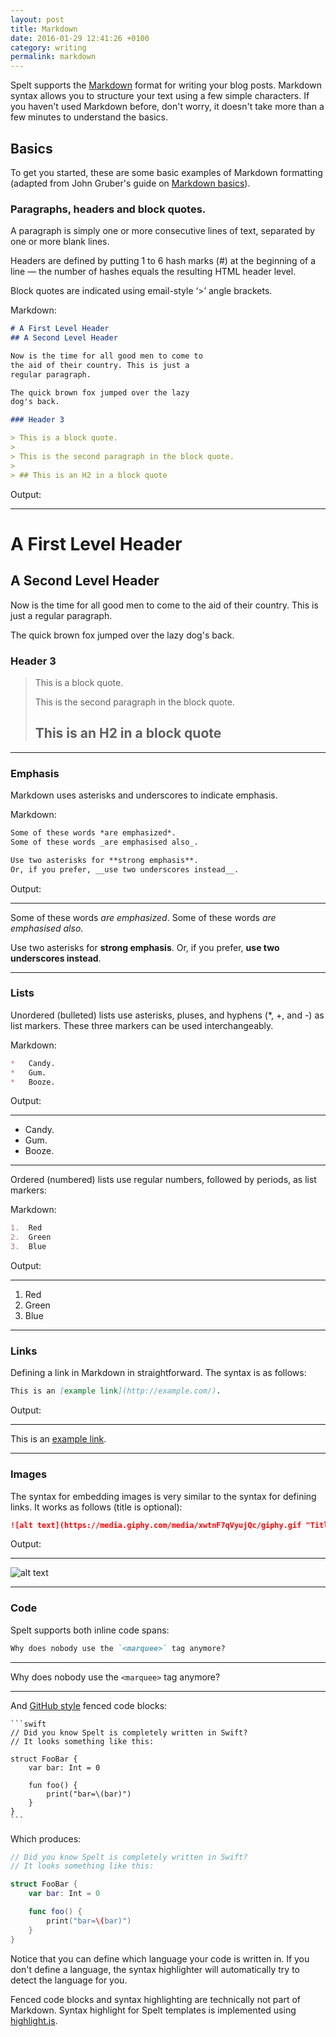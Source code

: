 ```yaml
---
layout: post
title: Markdown
date: 2016-01-29 12:41:26 +0100
category: writing
permalink: markdown
---
```


Spelt supports the [Markdown](http://daringfireball.net/projects/markdown/) format for writing your blog posts. Markdown syntax allows you to structure your text using a few simple characters. If you haven't used Markdown before, don't worry, it doesn't take more than a few minutes to understand the basics.

## Basics

To get you started, these are some basic examples of Markdown formatting (adapted from John Gruber's guide on [Markdown basics](http://daringfireball.net/projects/markdown/basics)).

### Paragraphs, headers and block quotes.

A paragraph is simply one or more consecutive lines of text, separated by one or more blank lines.

Headers are defined by putting 1 to 6 hash marks (#) at the beginning of a line — the number of hashes equals the resulting HTML header level.

Block quotes are indicated using email-style ‘>’ angle brackets.

Markdown:

```markdown
# A First Level Header
## A Second Level Header

Now is the time for all good men to come to
the aid of their country. This is just a
regular paragraph.

The quick brown fox jumped over the lazy
dog's back.

### Header 3

> This is a block quote.
> 
> This is the second paragraph in the block quote.
>
> ## This is an H2 in a block quote
```

Output:

---------------------------------------
A First Level Header
====================

A Second Level Header
---------------------

Now is the time for all good men to come to
the aid of their country. This is just a
regular paragraph.

The quick brown fox jumped over the lazy
dog's back.

### Header 3

> This is a block quote.
> 
> This is the second paragraph in the block quote.
>
> ## This is an H2 in a block quote

---------------------------------------

### Emphasis

Markdown uses asterisks and underscores to indicate emphasis.

Markdown:

```markdown
Some of these words *are emphasized*.
Some of these words _are emphasised also_.

Use two asterisks for **strong emphasis**.
Or, if you prefer, __use two underscores instead__.
```

Output:

---------------------------------------
Some of these words *are emphasized*.
Some of these words _are emphasised also_.

Use two asterisks for **strong emphasis**.
Or, if you prefer, __use two underscores instead__.

---------------------------------------

### Lists

Unordered (bulleted) lists use asterisks, pluses, and hyphens (*, +, and -) as list markers. These three markers can be used interchangeably.

Markdown:

```markdown
*   Candy.
*   Gum.
*   Booze.
```

Output:

---------------------------------------
*   Candy.
*   Gum.
*   Booze.

---------------------------------------

Ordered (numbered) lists use regular numbers, followed by periods, as list markers:

Markdown:

```markdown
1.  Red
2.  Green
3.  Blue
```

Output:

---------------------------------------
1.  Red
2.  Green
3.  Blue

---------------------------------------

### Links

Defining a link in Markdown in straightforward. The syntax is as follows:

```markdown
This is an [example link](http://example.com/).
```

Output:

---------------------------------------
This is an [example link](http://example.com/).

---------------------------------------

### Images

The syntax for embedding images is very similar to the syntax for defining links. It works as follows (title is optional):

```markdown
![alt text](https://media.giphy.com/media/xwtnF7qVyujQc/giphy.gif "Title")
```

Output:

---------------------------------------
![alt text](https://media.giphy.com/media/xwtnF7qVyujQc/giphy.gif "Title")

---------------------------------------

### Code

Spelt supports both inline code spans:

```markdown
Why does nobody use the `<marquee>` tag anymore?
```

---------------------------------------
Why does nobody use the `<marquee>` tag anymore?


---------------------------------------

And [GitHub style](https://help.github.com/articles/creating-and-highlighting-code-blocks/) fenced code blocks:

    ```swift
    // Did you know Spelt is completely written in Swift?
    // It looks something like this:
    
    struct FooBar {
        var bar: Int = 0
    
        fun foo() {
            print("bar=\(bar)")
        }
    }
    ```

Which produces:

```swift
// Did you know Spelt is completely written in Swift?
// It looks something like this:

struct FooBar {
    var bar: Int = 0

    func foo() {
        print("bar=\(bar)")
    }
}
```

Notice that you can define which language your code is written in. If you don't define a language, the syntax highlighter will automatically try to detect the language for you.

Fenced code blocks and syntax highlighting are technically not part of Markdown. Syntax highlight for Spelt templates is implemented using [highlight.js](https://highlightjs.org/).


